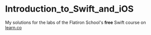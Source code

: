 # Introduction_to_Swift_and_iOS
My solutions for the labs of the Flatiron School's **free** Swift course on [learn.co](https://learn.co/tracks/introduction-to-swift-and-ios)
